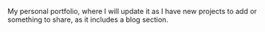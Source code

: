 My personal portfolio, where I will update it as I have new projects to add or something to share, as it includes a blog section.
